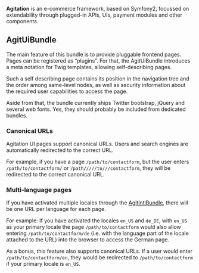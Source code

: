 **Agitation** is an e-commerce framework, based on Symfony2, focussed on
extendability through plugged-in APIs, UIs, payment modules and other
components.

## AgitUiBundle

The main feature of this bundle is to provide pluggable frontend pages. Pages
can be registered as “plugins”. For that, the AgitUiBundle introduces a meta
notation for Twig templates, allowing self-describing pages.

Such a self describing page contains its position in the navigation tree and the
order among same-level nodes, as well as security information about the required
user capabilities to access the page.

Aside from that, the bundle currently ships Twitter bootstrap, jQuery and several
web fonts. Yes, they should probably be included from dedicated bundles.

### Canonical URLs

Agitation UI pages support canonical URLs. Users and search engines are automatically
redirected to the correct URL.

For example, if you have a page `/path/to/contactform`, but the user enters
`/path/to/contactform/` or  `/path/////to///contactform`, they will be
redirected to the correct canonical URL.

### Multi-language pages

If you have activated multiple locales through the
[AgitIntlBundle](https://github.com/agitation/AgitIntlBundle), there will be one
URL per language for each page.

For example: If you have activated the locales  `en_US` and `de_DE`, with
`en_US` as your primary locale the page `/path/to/contactform` would also allow
entering `/path/to/contactform/de` (i.e. with the language part of the locale
attached to the URL) into the browser to access the German page.

As a bonus, this feature also supports canonical URLs. If a user would enter
`/path/to/contactform/en`, they would be redirected to `/path/to/contactform` if
your primary locale is `en_US`.


